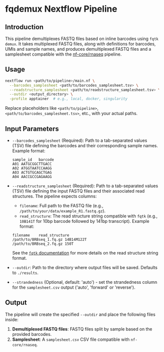 # fqdemux Nextflow Pipeline

## Introduction

This pipeline demultiplexes FASTQ files based on inline barcodes using `fqtk demux`. It takes multiplexed FASTQ files, along with definitions for barcodes, UMIs and sample names, and produces demultiplexed FASTQ files and a samplesheet compatible with the [nf-core/rnaseq](https://nf-co.re/rnaseq) pipeline.

## Usage

```bash
nextflow run <path/to/pipeline>/main.nf \
  --barcodes_samplesheet <path/to/barcodes_samplesheet.tsv> \
  --readstructure_samplesheet <path/to/readstructure_samplesheet.tsv> \
  --outdir <output_directory> \
  -profile apptainer  # e.g., local, docker, singularity
```

Replace placeholders like `<path/to/pipeline>`, `<path/to/barcodes_samplesheet.tsv>`, etc., with your actual paths.

## Input Parameters

*   `--barcodes_samplesheet` (Required): Path to a tab-separated values (TSV) file defining the barcodes and their corresponding sample names. Example format:
    ```tsv
    sample_id	barcode
    A01	AATGCGGCTTGACC
    A02	ATGGTAATCCAAGG
    A03	ACTGTGCAGCTGAG
    A04	AACCGCCGAGAAGG
    ```
*   `--readstructure_samplesheet` (Required): Path to a tab-separated values (TSV) file defining the input FASTQ files and their associated read structures. The pipeline expects columns:
    *   `filename`: Full path to the FASTQ file (e.g., `/path/to/your/data/example_R1.fastq.gz`).
    *   `read_structure`: The read structure string compatible with `fqtk` (e.g., `10B141T` for 10bp barcode followed by 141bp transcript).
    Example format:
    ```tsv
    filename	read_structure
    /path/to/BRBseq_1.fq.gz	14B14M122T
    /path/to/BRBseq_2.fq.gz	150T
    ```
    See the [`fqtk` documentation](https://github.com/fulcrumgenomics/fqtk) for more details on the read structure string format.
*   `--outdir`: Path to the directory where output files will be saved. Defaults to `./results`.

* `--strandedness` (Optional, default: 'auto') - set the strandedness column for the `samplesheet.csv` output ('auto', 'forward' or 'reverse'). 

## Output

The pipeline will create the specified `--outdir` and place the following files inside:

1.  **Demultiplexed FASTQ files**: FASTQ files split by sample based on the provided barcodes.
2.  **Samplesheet**: A `samplesheet.csv` CSV file compatible with `nf-core/rnaseq`.

